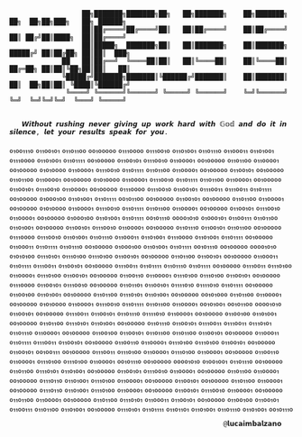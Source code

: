 ```
                  ██╗███████╗███████╗██╗   ██╗███████╗    ██╗███████╗    ██╗  ██╗██╗███╗   ██╗ ██████╗ 
                  ██║██╔════╝██╔════╝██║   ██║██╔════╝    ██║██╔════╝    ██║ ██╔╝██║████╗  ██║██╔════╝ 
                  ██║█████╗  ███████╗██║   ██║███████╗    ██║███████╗    █████╔╝ ██║██╔██╗ ██║██║  ███╗
             ██   ██║██╔══╝  ╚════██║██║   ██║╚════██║    ██║╚════██║    ██╔═██╗ ██║██║╚██╗██║██║   ██║
             ╚█████╔╝███████╗███████║╚██████╔╝███████║    ██║███████║    ██║  ██╗██║██║ ╚████║╚██████╔╝
              ╚════╝ ╚══════╝╚══════╝ ╚═════╝ ╚══════╝    ╚═╝╚══════╝    ╚═╝  ╚═╝╚═╝╚═╝  ╚═══╝ ╚═════╝ 
                                                                                          
```

       𝙒𝙞𝙩𝙝𝙤𝙪𝙩 𝙧𝙪𝙨𝙝𝙞𝙣𝙜 𝙣𝙚𝙫𝙚𝙧 𝙜𝙞𝙫𝙞𝙣𝙜 𝙪𝙥 𝙬𝙤𝙧𝙠 𝙝𝙖𝙧𝙙 𝙬𝙞𝙩𝙝 𝔾𝕠𝕕 𝙖𝙣𝙙 𝙙𝙤 𝙞𝙩 𝙞𝙣 𝙨𝙞𝙡𝙚𝙣𝙘𝙚, 𝙡𝙚𝙩 𝙮𝙤𝙪𝙧 𝙧𝙚𝙨𝙪𝙡𝙩𝙨 𝙨𝙥𝙚𝙖𝙠 𝙛𝙤𝙧 𝙮𝙤𝙪.

₀₁₀₀₁₁₁₀ ₀₁₁₀₀₁₀₁ ₀₁₁₀₁₁₀₀ ₀₀₁₀₀₀₀₀ ₀₁₁₁₀₀₀₀ ₀₁₁₁₀₀₁₀ ₀₁₁₀₁₀₀₁ ₀₁₁₀₁₁₁₀ ₀₁₁₀₀₀₁₁ ₀₁₁₀₁₀₀₁ ₀₁₁₁₀₀₀₀ ₀₁₁₀₁₀₀₁ ₀₁₁₀₁₁₁₁ ₀₀₁₀₀₀₀₀ ₀₁₁₀₀₁₀₁ ₀₁₁₁₀₀₁₀ ₀₁₁₀₀₀₀₁ ₀₀₁₀₀₀₀₀ ₀₁₁₀₁₁₀₀ ₀₁₁₀₀₀₀₁ ₀₀₁₀₀₀₀₀ ₀₁₀₁₀₀₀₀ ₀₁₁₀₀₀₀₁ ₀₁₁₁₀₀₁₀ ₀₁₁₀₁₁₁₁ ₀₁₁₀₁₁₀₀ ₀₁₁₀₀₀₀₁ ₀₀₁₀₀₀₀₀ ₀₁₁₀₀₁₀₁ ₀₀₁₀₀₀₀₀ ₀₁₁₀₁₁₀₀ ₀₁₁₀₀₀₀₁ ₀₀₁₀₀₀₀₀ ₀₁₀₁₀₀₀₀ ₀₁₁₀₀₀₀₁ ₀₁₁₁₀₀₁₀ ₀₁₁₀₁₁₁₁ ₀₁₁₀₁₁₀₀ ₀₁₁₀₀₀₀₁ ₀₀₁₀₀₀₀₀ ₀₁₁₀₀₁₀₁ ₀₁₁₁₀₀₁₀ ₀₁₁₀₀₀₀₁ ₀₀₁₀₀₀₀₀ ₀₁₁₁₀₀₀₀ ₀₁₁₁₀₀₁₀ ₀₁₁₀₀₁₀₁ ₀₁₁₁₀₀₁₁ ₀₁₁₁₀₀₁₁ ₀₁₁₀₁₁₁₁ ₀₀₁₀₀₀₀₀ ₀₁₀₀₀₁₀₀ ₀₁₁₀₁₀₀₁ ₀₁₁₀₁₁₁₁ ₀₀₁₀₁₁₀₀ ₀₀₁₀₀₀₀₀ ₀₁₁₀₀₁₀₁ ₀₀₁₀₀₀₀₀ ₀₁₁₀₁₁₀₀ ₀₁₁₀₀₀₀₁ ₀₀₁₀₀₀₀₀ ₀₁₀₁₀₀₀₀ ₀₁₁₀₀₀₀₁ ₀₁₁₁₀₀₁₀ ₀₁₁₀₁₁₁₁ ₀₁₁₀₁₁₀₀ ₀₁₁₀₀₀₀₁ ₀₀₁₀₀₀₀₀ ₀₁₁₀₀₁₀₁ ₀₁₁₁₀₀₁₀ ₀₁₁₀₀₀₀₁ ₀₀₁₀₀₀₀₀ ₀₁₀₀₀₁₀₀ ₀₁₁₀₁₀₀₁ ₀₁₁₀₁₁₁₁ ₀₀₁₀₁₁₁₀ ₀₀₀₀₁₀₁₀ ₀₁₀₀₀₁₀₁ ₀₁₁₀₀₁₁₁ ₀₁₁₀₁₁₀₀ ₀₁₁₀₁₀₀₁ ₀₀₁₀₀₀₀₀ ₀₁₁₀₀₁₀₁ ₀₁₁₁₀₀₁₀ ₀₁₁₀₀₀₀₁ ₀₀₁₀₀₀₀₀ ₀₁₁₀₁₁₁₀ ₀₁₁₀₀₁₀₁ ₀₁₁₀₁₁₀₀ ₀₀₁₀₀₀₀₀ ₀₁₁₁₀₀₀₀ ₀₁₁₁₀₀₁₀ ₀₁₁₀₁₀₀₁ ₀₁₁₀₁₁₁₀ ₀₁₁₀₀₀₁₁ ₀₁₁₀₁₀₀₁ ₀₁₁₁₀₀₀₀ ₀₁₁₀₁₀₀₁ ₀₁₁₀₁₁₁₁ ₀₀₁₀₀₀₀₀ ₀₁₁₀₀₀₁₁ ₀₁₁₀₁₁₁₁ ₀₁₁₀₁₁₁₀ ₀₀₁₀₀₀₀₀ ₀₁₀₀₀₁₀₀ ₀₁₁₀₁₀₀₁ ₀₁₁₀₁₁₁₁ ₀₀₁₀₁₁₁₀ ₀₀₁₀₀₀₀₀ ₀₀₀₀₁₀₁₀ ₀₁₀₁₀₁₀₀ ₀₁₁₁₀₁₀₁ ₀₁₁₁₀₁₀₀ ₀₁₁₁₀₁₀₀ ₀₁₁₀₀₁₀₁ ₀₀₁₀₀₀₀₀ ₀₁₁₀₁₁₀₀ ₀₁₁₀₀₁₀₁ ₀₀₁₀₀₀₀₀ ₀₁₁₀₀₀₁₁ ₀₁₁₀₁₁₁₁ ₀₁₁₁₀₀₁₁ ₀₁₁₀₀₁₀₁ ₀₀₁₀₀₀₀₀ ₀₁₁₁₀₀₁₁ ₀₁₁₀₁₁₁₁ ₀₁₁₀₁₁₁₀ ₀₁₁₀₁₁₁₁ ₀₀₁₀₀₀₀₀ ₀₁₁₁₀₀₁₁ ₀₁₁₁₀₁₀₀ ₀₁₁₀₀₀₀₁ ₀₁₁₁₀₁₀₀ ₀₁₁₀₀₁₀₁ ₀₀₁₀₀₀₀₀ ₀₁₁₀₀₁₁₀ ₀₁₁₀₀₀₀₁ ₀₁₁₁₀₁₀₀ ₀₁₁₁₀₁₀₀ ₀₁₁₀₀₁₀₁ ₀₀₁₀₀₀₀₀ ₀₁₁₁₀₀₀₀ ₀₁₁₀₀₁₀₁ ₀₁₁₁₀₀₁₀ ₀₀₁₀₀₀₀₀ ₀₁₁₀₁₁₀₁ ₀₁₁₀₀₁₀₁ ₀₁₁₁₁₀₁₀ ₀₁₁₁₁₀₁₀ ₀₁₁₀₁₁₁₁ ₀₀₁₀₀₀₀₀ ₀₁₁₀₀₁₀₀ ₀₁₁₀₁₀₀₁ ₀₀₁₀₀₀₀₀ ₀₁₁₀₁₁₀₀ ₀₁₁₁₀₁₀₁ ₀₁₁₀₁₀₀₁ ₀₀₁₀₀₀₀₀ ₀₀₁₀₁₀₀₀ ₀₁₁₀₁₁₀₀ ₀₁₁₀₀₀₀₁ ₀₀₁₀₀₀₀₀ ₀₁₀₁₀₀₀₀ ₀₁₁₀₀₀₀₁ ₀₁₁₁₀₀₁₀ ₀₁₁₀₁₁₁₁ ₀₁₁₀₁₁₀₀ ₀₁₁₀₀₀₀₁ ₀₀₁₀₁₀₀₁ ₀₀₁₀₁₁₀₀ ₀₀₀₀₁₀₁₀ ₀₁₁₀₀₁₀₁ ₀₀₁₀₀₀₀₀ ₀₁₁₁₀₀₁₁ ₀₁₁₀₀₁₀₁ ₀₁₁₀₁₁₁₀ ₀₁₁₁₁₀₁₀ ₀₁₁₀₀₀₀₁ ₀₀₁₀₀₀₀₀ ₀₁₁₀₀₁₀₀ ₀₁₁₀₁₀₀₁ ₀₀₁₀₀₀₀₀ ₀₁₁₀₁₁₀₀ ₀₁₁₁₀₁₀₁ ₀₁₁₀₁₀₀₁ ₀₀₁₀₀₀₀₀ ₀₁₁₀₁₁₁₀ ₀₁₁₀₀₁₀₁ ₀₁₁₁₀₀₁₁ ₀₁₁₁₀₀₁₁ ₀₁₁₁₀₁₀₁ ₀₁₁₀₁₁₁₀ ₀₁₁₀₀₀₀₁ ₀₀₁₀₀₀₀₀ ₀₁₁₀₀₁₀₀ ₀₁₁₀₀₁₀₁ ₀₁₁₀₁₁₀₀ ₀₁₁₀₁₁₀₀ ₀₁₁₀₀₁₀₁ ₀₀₁₀₀₀₀₀ ₀₁₁₀₀₀₁₁ ₀₁₁₀₁₁₁₁ ₀₁₁₁₀₀₁₁ ₀₁₁₀₀₁₀₁ ₀₀₁₀₀₀₀₀ ₀₁₁₀₀₁₁₀ ₀₁₁₀₀₀₀₁ ₀₁₁₁₀₁₀₀ ₀₁₁₁₀₁₀₀ ₀₁₁₀₀₁₀₁ ₀₀₁₀₀₀₀₀ ₀₁₁₀₀₁₀₁ ₀₀₁₀₀₁₁₁ ₀₀₁₀₀₀₀₀ ₀₁₁₁₀₀₁₁ ₀₁₁₁₀₁₀₀ ₀₁₁₀₀₀₀₁ ₀₁₁₁₀₁₀₀ ₀₁₁₀₀₀₀₁ ₀₀₁₀₀₀₀₀ ₀₁₁₀₀₁₁₀ ₀₁₁₀₀₀₀₁ ₀₁₁₁₀₁₀₀ ₀₁₁₁₀₁₀₀ ₀₁₁₀₀₀₀₁ ₀₀₁₀₁₁₁₀ ₀₀₁₀₀₀₀₀ ₀₀₀₀₁₀₁₀ ₀₁₀₀₁₀₀₁ ₀₁₁₀₁₁₁₀ ₀₀₁₀₀₀₀₀ ₀₁₁₀₁₁₀₀ ₀₁₁₁₀₁₀₁ ₀₁₁₀₁₀₀₁ ₀₀₁₀₀₀₀₀ ₀₁₁₀₀₁₀₁ ₀₁₁₁₀₀₁₀ ₀₁₁₀₀₀₀₁ ₀₀₁₀₀₀₀₀ ₀₁₁₀₁₁₀₀ ₀₁₁₀₀₀₀₁ ₀₀₁₀₀₀₀₀ ₀₁₁₁₀₁₁₀ ₀₁₁₀₁₀₀₁ ₀₁₁₁₀₁₀₀ ₀₁₁₀₀₀₀₁ ₀₀₁₀₀₀₀₀ ₀₁₁₀₀₁₀₁ ₀₀₁₀₀₀₀₀ ₀₁₁₀₁₁₀₀ ₀₁₁₀₀₀₀₁ ₀₀₁₀₀₀₀₀ ₀₁₁₁₀₁₁₀ ₀₁₁₀₁₀₀₁ ₀₁₁₁₀₁₀₀ ₀₁₁₀₀₀₀₁ ₀₀₁₀₀₀₀₀ ₀₁₁₀₀₁₀₁ ₀₁₁₁₀₀₁₀ ₀₁₁₀₀₀₀₁ ₀₀₁₀₀₀₀₀ ₀₁₁₀₁₁₀₀ ₀₁₁₀₀₀₀₁ ₀₀₁₀₀₀₀₀ ₀₁₁₀₁₁₀₀ ₀₁₁₁₀₁₀₁ ₀₁₁₀₀₀₁₁ ₀₁₁₀₀₁₀₁ ₀₀₁₀₀₀₀₀ ₀₁₁₀₀₁₀₀ ₀₁₁₀₀₁₀₁ ₀₁₁₀₀₁₁₁ ₀₁₁₀₁₁₀₀ ₀₁₁₀₁₀₀₁ ₀₀₁₀₀₀₀₀ ₀₁₁₁₀₁₀₁ ₀₁₁₀₁₁₁₁ ₀₁₁₀₁₁₀₁ ₀₁₁₀₁₀₀₁ ₀₁₁₀₁₁₁₀ ₀₁₁₀₁₀₀₁ ₀₀₁₀₁₁₁₀



                                                                      
                                                                      
                                                                      
                                                         @𝗹𝘂𝗰𝗮𝗶𝗺𝗯𝗮𝗹𝘇𝗮𝗻𝗼
